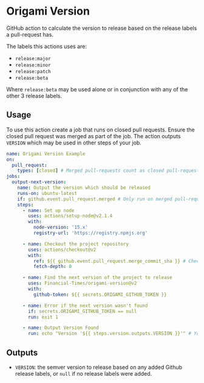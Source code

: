 # Origami Version

GitHub action to calculate the version to release based on the release labels a pull-request has.

The labels this actions uses are:
- `release:major`
- `release:minor`
- `release:patch`
- `release:beta`

Where `release:beta` may be used alone or in conjunction with any of the other 3 release labels.

## Usage

To use this action create a job that runs on closed pull requests. Ensure the closed pull request was merged as part of the job. The action outputs `VERSION` which may be used in other steps of your job.

```yml
name: Origami Version Example
on:
  pull_request:
    types: [closed] # Merged pull-requests count as closed pull-requests.
jobs:
  output-next-version:
    name: Output the version which should be released
    runs-on: ubuntu-latest
    if: github.event.pull_request.merged # Only run on merged pull-requests
    steps:
      - name: Set up node
        uses: actions/setup-node@v2.1.4
        with:
          node-version: '15.x'
          registry-url: 'https://registry.npmjs.org'

      - name: Checkout the project repository
        uses: actions/checkout@v2
        with:
          ref: ${{ github.event.pull_request.merge_commit_sha }} # Checkout the merged commit
          fetch-depth: 0

      - name: Find the next version of the project to release
        uses: Financial-Times/origami-version@v2
        with:
          github-token: ${{ secrets.ORIGAMI_GITHUB_TOKEN }}

      - name: Error if the next version wasn't found
        if: secrets.ORIGAMI_GITHUB_TOKEN == null
        run: exit 1

      - name: Output Version Found
        run: echo "Version '${{ steps.version.outputs.VERSION }}'" # You could publish to npm here instead, for example
```

## Outputs

- `VERSION`: the semver version to release based on any added Github release labels, or `null` if no release labels were added.
